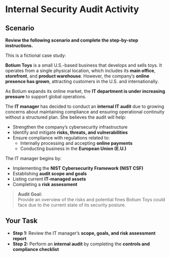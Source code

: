# Internal Security Audit Activity

## Scenario

**Review the following scenario and complete the step-by-step instructions.**

This is a fictional case study:

**Botium Toys** is a small U.S.-based business that develops and sells toys. It operates from a single physical location, which includes its **main office**, **storefront**, and **product warehouse**. However, the company’s **online presence has grown**, attracting customers in the U.S. and internationally.

As Botium expands its online market, the **IT department is under increasing pressure** to support global operations.

The **IT manager** has decided to conduct an **internal IT audit** due to growing concerns about maintaining compliance and ensuring operational continuity without a structured plan. She believes the audit will help:

- Strengthen the company’s cybersecurity infrastructure
- Identify and mitigate **risks, threats, and vulnerabilities**
- Ensure compliance with regulations related to:
  - Internally processing and accepting **online payments**
  - Conducting business in the **European Union (E.U.)**

The IT manager begins by:

- Implementing the **NIST Cybersecurity Framework (NIST CSF)**
- Establishing **audit scope and goals**
- Listing current **IT-managed assets**
- Completing a **risk assessment**

> **Audit Goal:**  
> Provide an overview of the risks and potential fines Botium Toys could face due to the current state of its security posture.


## Your Task

- **Step 1:** Review the IT manager’s **scope, goals, and risk assessment report**
- **Step 2:** Perform an **internal audit** by completing the **controls and compliance checklist**
